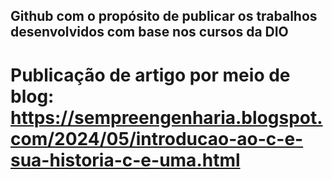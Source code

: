 ## Github com o propósito de publicar os trabalhos desenvolvidos com base nos cursos da DIO

# Publicação de artigo por meio de blog: https://sempreengenharia.blogspot.com/2024/05/introducao-ao-c-e-sua-historia-c-e-uma.html
